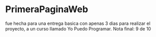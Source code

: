 # PrimeraPaginaWeb

fue hecha para una entrega basica con apenas 3 dias para realizar el proyecto, a un curso llamado Yo Puedo Programar.
Nota final: 9 de 10
